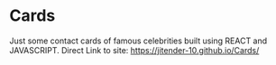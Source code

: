 # Cards
Just some contact cards of famous celebrities built using REACT and JAVASCRIPT.
Direct Link to site: https://jitender-10.github.io/Cards/
